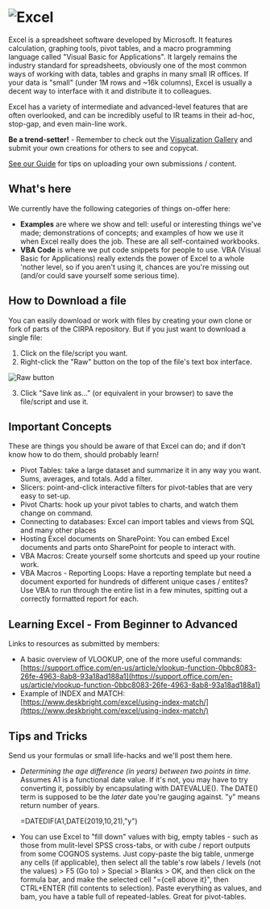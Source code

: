 # ![Excel](https://www.dropbox.com/s/b6v5vj2c3gw3pmx/Excel.png?raw=1)

Excel is a spreadsheet software developed by Microsoft. It features calculation, graphing tools, pivot tables, and a macro programming language called "Visual Basic for Applications". It largely remains the industry standard for spreadsheets, obviously one of the most common ways of working with data, tables and graphs in many small IR offices. If your data is "small" (under 1M rows and ~16k columns), Excel is usually a decent way to interface with it and distribute it to colleagues.

Excel has a variety of intermediate and advanced-level features that are often overlooked, and can be incredibly useful to IR teams in their ad-hoc, stop-gap, and even main-line work.

**Be a trend-setter!** - Remember to check out the [Visualization Gallery](https://github.com/Sopwith/IR/tree/master/Visualization%20Gallery) and submit your own creations for others to see and copycat.

[See our Guide](https://github.com/Sopwith/IR/blob/master/Guide.md#how-to-contribute-your-own-creations) for tips on uploading your own submissions / content. 

## What's here
We currently have the following categories of things on-offer here:
* **Examples** are where we show and tell: useful or interesting things we've made; demonstrations of concepts; and examples of how we use it when Excel really does the job. These are all self-contained workbooks.
* **VBA Code** is where we put code snippets for people to use. VBA (Visual Basic for Applications) really extends the power of Excel to a whole 'nother level, so if you aren't using it, chances are you're missing out (and/or could save yourself some serious time).

## How to Download a file
You can easily download or work with files by creating your own clone or fork of parts of the CIRPA repository. But if you just want to download a single file:
1. Click on the file/script you want.
2. Right-click the "Raw" button on the top of the file's text box interface.

![Raw button](https://www.dropbox.com/s/fyt1qz0qeqjn0vf/GitHub-RawButton.png?raw=1)

3. Click "Save link as..." (or equivalent in your browser) to save the file/script and use it.

## Important Concepts
These are things you should be aware of that Excel can do; and if don't know how to do them, should probably learn!
* Pivot Tables: take a large dataset and summarize it in any way you want. Sums, averages, and totals. Add a filter.
* Slicers: point-and-click interactive filters for pivot-tables that are very easy to set-up.
* Pivot Charts: hook up your pivot tables to charts, and watch them change on command.
* Connecting to databases: Excel can import tables and views from SQL and many other places
* Hosting Excel documents on SharePoint: You can embed Excel documents and parts onto SharePoint for people to interact with.
* VBA Macros: Create yourself some shortcuts and speed up your routine work.
* VBA Macros - Reporting Loops: Have a reporting template but need a document exported for hundreds of different unique cases / entites? Use VBA to run through the entire list in a few minutes, spitting out a correctly formatted report for each.

## Learning Excel - From Beginner to Advanced
Links to resources as submitted by members:
* A basic overview of VLOOKUP, one of the more useful commands: [https://support.office.com/en-us/article/vlookup-function-0bbc8083-26fe-4963-8ab8-93a18ad188a1](https://support.office.com/en-us/article/vlookup-function-0bbc8083-26fe-4963-8ab8-93a18ad188a1)
* Example of INDEX and MATCH: [https://www.deskbright.com/excel/using-index-match/](https://www.deskbright.com/excel/using-index-match/)

## Tips and Tricks
Send us your formulas or small life-hacks and we'll post them here.
* *Determining the age difference (in years) between two points in time.* 
  Assumes A1 is a functional date value. If it's not, you may have to try converting it, possibly by encapsulating with DATEVALUE(). The DATE() term is supposed to be the *later* date you're gauging against. "y" means return number of years.
  
  =DATEDIF(A1,DATE(2019,10,21),"y")
* You can use Excel to "fill down" values with big, empty tables - such as those from mulit-level SPSS cross-tabs, or with cube / report outputs from some COGNOS systems. Just copy-paste the big table, unmerge any cells (if applicable), then select all the table's row labels / levels (not the values) > F5 (Go to) > Special > Blanks > OK, and then click on the formula bar, and make the selected cell "={cell above it}", then CTRL+ENTER (fill contents to selection). Paste everything as values, and bam, you have a table full of repeated-lables. Great for pivot-tables.
